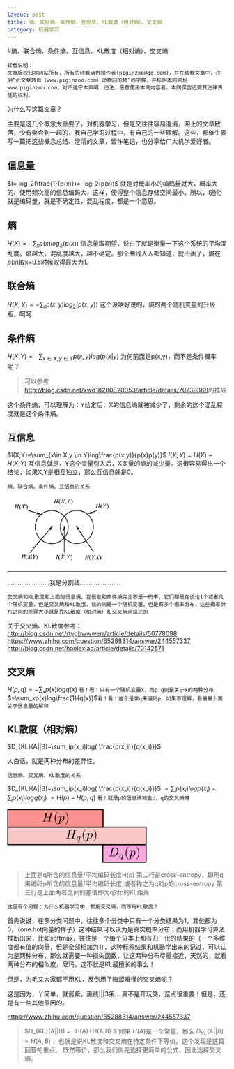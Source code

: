 ```yaml
---
layout: post
title: 熵、联合熵、条件熵、互信息、KL散度（相对熵）、交叉熵
category: 机器学习
---
```

#熵、联合熵、条件熵、互信息、KL散度（相对熵）、交叉熵

```
转载说明：
文章版权归本网站所有，所有的转载请告知作者(piginzoo@qq.com)，并在转载文章中，注明“此文章转自（www.piginzoo.com）动物园的猪”的字样，并标明本网网址www.piginzoo.com，对不遵守本声明，违法、恶意使用本网内容者，本网保留追究其法律责任的权利。
```

为什么写这篇文章？

主要是这几个概念太重要了，对机器学习，但是又往往容易混淆，网上的文章散落，少有聚合到一起的，我自己学习过程中，有自己的一些理解。这些，都催生要写一篇把这些概念总结、澄清的文章，留作笔记，也分享给广大机学爱好者。

信息量
----
$I= log_2(\frac{1}{p(x)})=-log_2(p(x))$
就是对概率小的编码量就大，概率大的、使用频次高的信息编码大，这样，使得整个信息存储空间最小。所以，I通俗就是编码量，就是不确定性，混乱程度，都是一个意思。

熵
----
$H(X)=-\sum_xp(x)log_2(p(x))$
信息量取期望，说白了就是衡量一下这个系统的平均混乱度。熵越大，混乱度越大，越不确定。那个曲线人人都知道，就不画了，熵在$p(x)$取x=0.5时候取得最大为1。
	
联合熵
----
$H(X,Y)=-\sum_xp(x,y)log_2(p(x,y))$
这个没啥好说的，熵的两个随机变量的升级版，呵呵

条件熵
----
$H(X|Y)=-\sum_{x\in X,y\in Y}p(x,y)log(p(x|y)$
为何前面是p(x,y)，而不是条件概率呢？
>可以参考<http://blog.csdn.net/xwd18280820053/article/details/70739368>的推导

这个条件熵，可以理解为：Y给定后，X的信息熵就被减少了，剩余的这个混乱程度就是这个条件熵。

互信息
----
$I(X;Y)=\sum_{x\in X,y \in Y}log\frac{p(x,y)}{p(x)p(y)}$
$I(X;Y)=H(X)-H(X|Y)$
互信息就是，Y这个变量引入后，X变量的熵的减少量。这很容易得出一个结论，如果X,Y是相互独立，那么互信息就是0。

`熵、联合熵、条件熵、互信息的关系`

![](/images/entropy.png)

------------
........................我是分割线.......................
```
交叉熵和KL散度和上面的信息熵、互信息和条件熵完全不是一码事，它们都是在谈论1个或者几个随机变量，但是交叉熵和KL散度，谈的则是一个随机变量，但是有多个概率分布，这些概率分布之间的差异大小就是靠KL散度（相对熵）和交叉熵来描述的
```
关于交叉熵、KL散度参考：
<http://blog.csdn.net/rtygbwwwerr/article/details/50778098>
<https://www.zhihu.com/question/65288314/answer/244557337>
<http://blog.csdn.net/haolexiao/article/details/70142571>

交叉熵
----
$H(p,q)=-\sum_xp(x)logq(x)$ `看！看！只有一个随机变量x，而p,q则是关于x的两种分布`
$=\sum_xp(x)log\frac{1}{q(x)}$`看！看！这个是拿q来编码p，如果不理解，看最最上面关于信息量的解释`


KL散度（相对熵）
----
$D_{KL}(A||B)=\sum_ip(x_i)log( \frac{p(x_i)}{q(x_i)})$

大白话，就是两种分布的差异性。

`信息熵、交叉熵、KL散度的关系`

$D_{KL}(A||B)=\sum_ip(x_i)log( \frac{p(x_i)}{q(x_i)})$
$=\sum_ip(x_i)logp(x_i)-\sum_ip(x_i)logq(x_i)$
$=H(p)-H(p,q)$ `看！就是p的信息熵减去p、q的交叉熵呀`

![](/images/cross-entropy.png)

>上面是q所含的信息量/平均编码长度H(p) 
>第二行是cross-entropy，即用q来编码p所含的信息量/平均编码长度|或者称之为q对p的cross-entropy 
>第三行是上面两者之间的差值即为q对p的KL距离

`这里有个问题：为什么机器学习中，都用交叉熵，而不用KL散度？`

首先说说，在多分类问题中，往往多个分类中只有一个分类结果为1，其他都为0，（one hot向量的样子）这种结果可以认为是真实概率分布；而用机器学习算法推断出来，比如softmax，往往是一个每个分类上都有归一化的结果的（一个多维度都有值的向量，但是全部相加为1），这种标签结果和机器学出来的记过，可以认为是两种分布，那么就需要一种损失函数，让这两种分布尽量接近，天然的，就看两种分布的相似度，尼玛，这不就是KL最擅长的事么！

但是，为毛又大家都不用KL，反倒用了晦涩难懂的交叉熵呢？

这是因为，丫简单，就酱紫。黑线|||3条...
真不是开玩笑，这点很重要！但是，还是有一些其他原因的。

<https://www.zhihu.com/question/65288314/answer/244557337>
>$D_{KL}(A||B) = -H(A)+H(A,B) $
>如果 $H(A)$是一个常量，那么 $D_{KL}(A||B) = H(A,B)$  ，也就是说KL散度和交叉熵在特定条件下等价。这个发现是这篇回答的重点。
>既然等价，那么我们优先选择更简单的公式，因此选择交叉熵。
